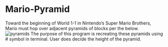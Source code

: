 # Mario-Pyramid
Toward the beginning of World 1-1 in Nintendo’s Super Mario Brothers, Mario must hop over adjacent pyramids of blocks per the below.
![pyramids](https://github.com/MertYksl03/Mario-Pyramid/assets/148434218/26ae2cad-8356-4604-9810-0a014de26a5b)
The purpose of this program is recreating these pyramids using  # symbol in terminal.
User does decide the height of the pyramid.
